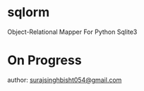 # sqlorm
Object-Relational Mapper For Python Sqlite3

# On Progress

author:
	surajsinghbisht054@gmail.com
